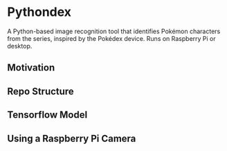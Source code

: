 # Pythondex
A Python-based image recognition tool that identifies Pokémon characters from the series, inspired by the Pokédex device. Runs on Raspberry Pi or desktop.
## Motivation
## Repo Structure
## Tensorflow Model
## Using a Raspberry Pi Camera
